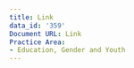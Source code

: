 ```yaml
---
title: Link
data_id: '359'
Document URL: Link
Practice Area:
- Education, Gender and Youth
---
```


